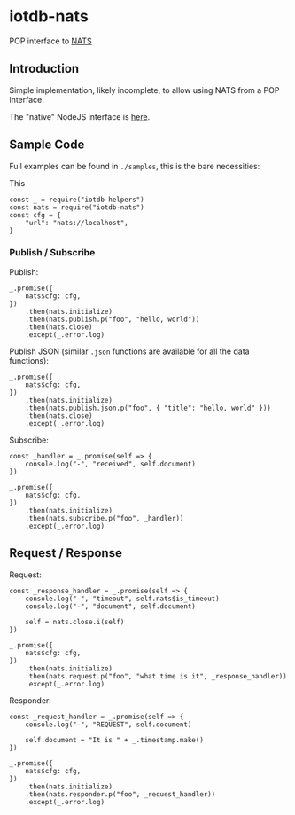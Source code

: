 # iotdb-nats
POP interface to [NATS](https://docs.nats.io/nats-concepts/intro)

## Introduction

Simple implementation, likely incomplete, to allow using NATS
from a POP interface.

The "native" NodeJS interface is [here](https://github.com/nats-io/nats.js).

## Sample Code

Full examples can be found in `./samples`, this is the bare necessities:

This 

    const _ = require("iotdb-helpers")
    const nats = require("iotdb-nats")
    const cfg = {
        "url": "nats://localhost",
    }

### Publish / Subscribe

Publish:

    _.promise({
        nats$cfg: cfg,
    })
        .then(nats.initialize)
        .then(nats.publish.p("foo", "hello, world"))
        .then(nats.close)
        .except(_.error.log)

Publish JSON (similar `.json` functions are available for all the data functions):

    _.promise({
        nats$cfg: cfg,
    })
        .then(nats.initialize)
        .then(nats.publish.json.p("foo", { "title": "hello, world" }))
        .then(nats.close)
        .except(_.error.log)

Subscribe:

    const _handler = _.promise(self => {
        console.log("-", "received", self.document)
    })

    _.promise({
        nats$cfg: cfg,
    })
        .then(nats.initialize)
        .then(nats.subscribe.p("foo", _handler))
        .except(_.error.log)

## Request / Response

Request:

    const _response_handler = _.promise(self => {
        console.log("-", "timeout", self.nats$is_timeout)
        console.log("-", "document", self.document)

        self = nats.close.i(self)
    })

    _.promise({
        nats$cfg: cfg,
    })
        .then(nats.initialize)
        .then(nats.request.p("foo", "what time is it", _response_handler))
        .except(_.error.log)

Responder:

    const _request_handler = _.promise(self => {
        console.log("-", "REQUEST", self.document)

        self.document = "It is " + _.timestamp.make()
    })

    _.promise({
        nats$cfg: cfg,
    })
        .then(nats.initialize)
        .then(nats.responder.p("foo", _request_handler))
        .except(_.error.log)

